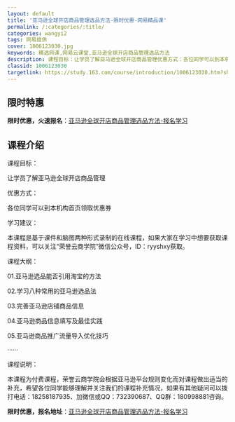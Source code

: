 ```yaml
---
layout: default
title: '亚马逊全球开店商品管理选品方法-限时优惠-网易精品课'
permalink: /:categories/:title/
categories: wangyi2
tags: 网易提供
cover: 1006123030.jpg
keywords: 精选网课,网易云课堂,亚马逊全球开店商品管理选品方法
description: 课程目标：让学员了解亚马逊全球开店商品管理优惠方式：各位同学可以到本机构首页领取优惠券学习建议：本课程是基于课件和脑图两
classid: 1006123030
targetlink: https://study.163.com/course/introduction/1006123030.htm?share=1&shareId=1025206652&utm_campaign=share&utm_medium=iphoneShare&utm_source=&utm_u=1025206652
---
```


## 限时特惠

**限时优惠，火速报名**：[亚马逊全球开店商品管理选品方法-报名学习](https://study.163.com/course/introduction/1006123030.htm?share=1&shareId=1025206652&utm_campaign=share&utm_medium=iphoneShare&utm_source=&utm_u=1025206652)

## 课程介绍

课程目标：

让学员了解亚马逊全球开店商品管理

优惠方式：

各位同学可以到本机构首页领取优惠券

学习建议：

本课程是基于课件和脑图两种形式录制的在线课程，如果大家在学习中想要获取课程资料，可以关注“荣誉云商学院”微信公众号，ID：ryyshxy获取。

课程大纲：

01.亚马逊选品能否引用淘宝的方法

02.学习八种常用的亚马逊选品法

03.完善亚马逊店铺商品信息

04.亚马逊商品信息填写及最佳实践

05.亚马逊商品推广流量导入优化技巧

······

课程说明：

本课程为付费课程，荣誉云商学院会根据亚马逊平台规则变化而对课程做出适当的补充，希望各位同学能够理解并关注我们的课程补充情况，如果有其他疑问可以拨打电话：18258187935、加微信或QQ：732390687、QQ群：180998881咨询。

**限时优惠，报名地址**：[亚马逊全球开店商品管理选品方法-报名学习](https://study.163.com/course/introduction/1006123030.htm?share=1&shareId=1025206652&utm_campaign=share&utm_medium=iphoneShare&utm_source=&utm_u=1025206652)

